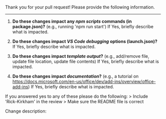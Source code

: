 Thank you for your pull request!  Please provide the following information.

---

1. **Do these changes impact any *npm scripts* commands (in package.json)?** (e.g., running 'npm run start')
    If Yes, briefly describe what is impacted.


2. **Do these changes impact *VS Code debugging* options (launch.json)?**
    If Yes, briefly describe what is impacted.


3. **Do these changes impact *template output*?** (e.g., add/remove file, update file location, update file contents)
    If Yes, briefly describe what is impacted.


4. **Do these changes impact *documentation*?** (e.g., a tutorial on https://docs.microsoft.com/en-us/office/dev/add-ins/overview/office-add-ins)
    If Yes, briefly describe what is impacted.


If you answered yes to any of these please do the following:
    > Include 'Rick-Kirkham' in the review
    > Make sure the README file is correct

Change description:
